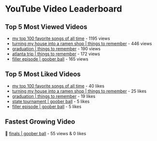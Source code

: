 # YouTube Video Leaderboard

## Top 5 Most Viewed Videos
- [my top 100 favorite songs of all time](https://youtu.be/zYnjnriU374) - 1195 views
- [turning my house into a ramen shop | things to remember](https://youtu.be/RBDZBPQs_fI) - 446 views
- [graduation | things to remember](https://youtu.be/l2r22Se8iw4) - 190 views
- [atlanta trip | things to remember](https://youtu.be/aROtkPs8i34) - 172 views
- [filler episode | goober ball](https://youtu.be/LVjDQdm-PFc) - 165 views

## Top 5 Most Liked Videos
- [my top 100 favorite songs of all time](https://youtu.be/zYnjnriU374) - 40 likes
- [turning my house into a ramen shop | things to remember](https://youtu.be/RBDZBPQs_fI) - 25 likes
- [graduation | things to remember](https://youtu.be/l2r22Se8iw4) - 19 likes
- [state tournament | goober ball](https://youtu.be/Ci5MFGdfzOE) - 5 likes
- [filler episode | goober ball](https://youtu.be/LVjDQdm-PFc) - 5 likes

## Fastest Growing Video
🔹 [finals | goober ball](https://youtu.be/srDTP8KR9QE) - 55 views & 0 likes
